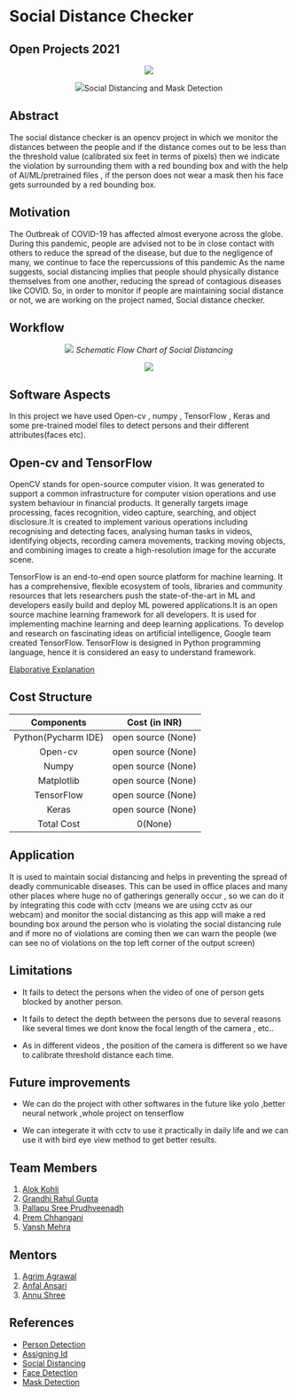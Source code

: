 # Social Distance Checker
## Open Projects 2021


<p align="center">
  <img src="https://user-images.githubusercontent.com/88554453/128603773-dceafea5-7f4f-46a8-8303-98dc23235368.jpg"  
</p>

<p align="center">
  <img src="https://user-images.githubusercontent.com/88554453/128636384-2ba9c53f-07ae-45ca-857b-3f566faee9a0.jpg"  
  <i>Social Distancing and Mask Detection</i>
</p>

<p align="justify">
  <h2>Abstract</h2>
  <p>

The social distance checker is an opencv project in which we monitor the distances between the people and if the distance comes out to be less than the threshold value (calibrated six feet in terms of pixels) then we indicate the violation by surrounding them with a red bounding box and with the help of AI/ML/pretrained files , if the person does not wear a mask then his face gets surrounded by a red bounding box.
</p>

<p align="justify">
  <h2> Motivation</h2>
  <p>

The Outbreak of COVID-19 has affected almost everyone across the globe. During this pandemic, people are 
advised not to be in close contact with others to reduce the spread of the disease, but due to the negligence 
of many, we continue to face the repercussions of this pandemic
As the name suggests, social distancing implies that people should physically distance themselves from 
one another, reducing the spread of contagious diseases like COVID. So, in order to monitor if people are 
maintaining social distance or not, we are working on the project named, Social distance checker. 
</p>

<p align="justify">
  <h2>Workflow</h2>
</p>

<p align="center">
  <img src="https://user-images.githubusercontent.com/88554453/128636506-bd665abb-4ff2-4cb8-b440-d4bf4b883c61.jpg">
  <i>Schematic Flow Chart of Social Distancing</i>
</p>

<p align="center">
  <img src="https://user-images.githubusercontent.com/88554453/128636555-7c809c2d-d570-43d5-9f6a-db60f2b3388b.jpg">
</p> 

<p align="justify">
  <h2>Software Aspects</h2>
  <p>
  In this project we have used Open-cv , numpy , TensorFlow , Keras and some pre-trained model files to detect persons and their different attributes(faces etc).
</p>

<p align="justify">
  <h2>Open-cv and TensorFlow</h2>
  <p>
    OpenCV stands for open-source computer vision. It was generated to support a common infrastructure for computer vision operations and use system behaviour in financial products. It generally targets image processing, faces recognition, video capture, searching, and object disclosure.It is created to implement various operations including recognising and detecting faces, analysing human tasks in videos, identifying objects, recording camera movements, tracking moving objects, and combining images to create a high-resolution image for the accurate scene.
  
  TensorFlow is an end-to-end open source platform for machine learning. It has a comprehensive, flexible ecosystem of tools, libraries and community resources that lets researchers push the state-of-the-art in ML and developers easily build and deploy ML powered applications.It is an open source machine learning framework for all developers. It is used for implementing machine learning and deep learning applications. To develop and research on fascinating ideas on artificial intelligence, Google team created TensorFlow. TensorFlow is designed in Python programming language, hence it is considered an easy to understand framework.

</p>

[Elaborative Explanation](https://github.com/rahulgrandhi13579/Social-Distance-Checker/blob/main/src/README.md)

    
<p align="justify">
  <h2>Cost Structure</h2>
</p>


| Components | Cost (in INR) |
|:----------------------------------:|:------------:|
| Python(Pycharm IDE) | open source (None) |
| Open-cv | open source (None) |
| Numpy | open source (None) |
| Matplotlib | open source (None) |
| TensorFlow | open source (None) |
| Keras | open source (None) |
|Total Cost| 0(None) |


<p align="justify">
  <h2>Application</h2>
  <p>

It is used to maintain social distancing and helps in preventing the spread of deadly communicable diseases. This can be used in office places and many other places where huge no of gatherings generally occur , so we can do it by integrating this code with cctv (means we are using cctv as our webcam) and monitor the social distancing as this app will make a red bounding box around the person who is violating the social distancing rule and if more no of violations are coming then we can warn the people (we can see no of violations on the top left corner of the output screen)
</p>

<p align="justify">
  <h2>Limitations</h2>
  <p>

* It fails to detect the persons when the video of one of person gets blocked by another person. 

* It fails to detect the depth between the persons due to several reasons like several times we dont know the focal length of the camera , etc.. 

* As in different videos , the position of the camera is different so we have to calibrate threshold distance each time.
</p>

<p align="justify">
  <h2>Future improvements</h2>
  <p>

* We can do the project with other softwares
in the future like yolo ,better neural network ,whole 
project on tenserflow 

* We can integerate it with cctv to use it practically in daily life and we can use it with bird eye view method to get better results.
</p>
<h2>Team Members</h2>

<p>
  
1. [Alok Kohli](https://github.com/Alokkohli200)
2. [Grandhi Rahul Gupta](https://github.com/rahulgrandhi13579)               
3. [Pallapu Sree Prudhveenadh](https://github.com/Prudhveenadh)
4. [Prem Chhangani](https://github.com/pppdpp)
5. [Vansh Mehra](https://github.com/vanshmehra)
  
</p>
<h2>Mentors</h2>
<p>
  
1. [Agrim Agrawal](https://github.com/Agrim01)
2. [Anfal Ansari](https://github.com/AnfalAnsari)
3. [Annu Shree](https://github.com/annushree21)

</p>
<h2>References</h2>

<p>
  
- [Person Detection](https://youtu.be/WYPY-49r958)
- [Assigning Id](https://youtu.be/JbNeFMKXybw)
- [Social Distancing](https://youtu.be/L5NrqwVu25M)
- [Face Detection](https://youtu.be/zubZt1sPOTQ)
- [Mask Detection](https://youtu.be/Ax6P93r32KU)

</p>

